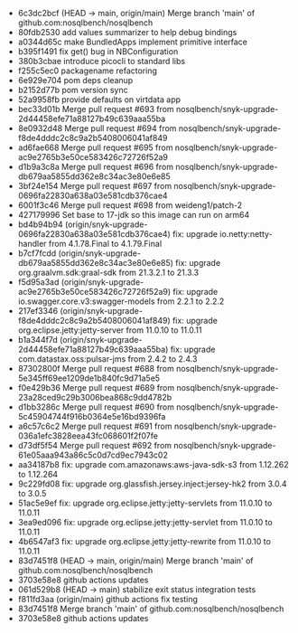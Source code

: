 - 6c3dc2bcf (HEAD -> main, origin/main) Merge branch 'main' of github.com:nosqlbench/nosqlbench
- 80fdb2530 add values summarizer to help debug bindings
- a0344d65c make BundledApps implement primitive interface
- b395f1491 fix get() bug in NBConfiguration
- 380b3cbae introduce picocli to standard libs
- f255c5ec0 packagename refactoring
- 6e929e704 pom deps cleanup
- b2152d77b pom version sync
- 52a9958fb provide defaults on virtdata app
- bec33d01b Merge pull request #693 from nosqlbench/snyk-upgrade-2d44458efe71a88127b49c639aaa55ba
- 8e0932d48 Merge pull request #694 from nosqlbench/snyk-upgrade-f8de4dddc2c8c9a2b5408006041af849
- ad6fae668 Merge pull request #695 from nosqlbench/snyk-upgrade-ac9e2765b3e50ce583426c72726f52a9
- d1b9a3c8a Merge pull request #696 from nosqlbench/snyk-upgrade-db679aa5855dd362e8c34ac3e80e6e85
- 3bf24e154 Merge pull request #697 from nosqlbench/snyk-upgrade-0696fa22830a638a03e581cdb376cae4
- 6001f3c46 Merge pull request #698 from weideng1/patch-2
- 427179996 Set base to 17-jdk so this image can run on arm64
- bd4b94b94 (origin/snyk-upgrade-0696fa22830a638a03e581cdb376cae4) fix: upgrade io.netty:netty-handler from 4.1.78.Final to 4.1.79.Final
- b7cf7fcdd (origin/snyk-upgrade-db679aa5855dd362e8c34ac3e80e6e85) fix: upgrade org.graalvm.sdk:graal-sdk from 21.3.2.1 to 21.3.3
- f5d95a3ad (origin/snyk-upgrade-ac9e2765b3e50ce583426c72726f52a9) fix: upgrade io.swagger.core.v3:swagger-models from 2.2.1 to 2.2.2
- 217ef3346 (origin/snyk-upgrade-f8de4dddc2c8c9a2b5408006041af849) fix: upgrade org.eclipse.jetty:jetty-server from 11.0.10 to 11.0.11
- b1a344f7d (origin/snyk-upgrade-2d44458efe71a88127b49c639aaa55ba) fix: upgrade com.datastax.oss:pulsar-jms from 2.4.2 to 2.4.3
- 87302800f Merge pull request #688 from nosqlbench/snyk-upgrade-5e345ff69ee1209de1b840fc9d71a5e5
- f0e429b36 Merge pull request #689 from nosqlbench/snyk-upgrade-23a28ced9c29b3006bea868c9dd4782b
- d1bb3286c Merge pull request #690 from nosqlbench/snyk-upgrade-5c45904744f916b0364e5e16bd9396fa
- a6c57c6c2 Merge pull request #691 from nosqlbench/snyk-upgrade-036a1efc3828eea43fc068601f2f07fe
- d73df5f54 Merge pull request #692 from nosqlbench/snyk-upgrade-61e05aaa943a86c5c0d7cd9ec7943c02
- aa34187b8 fix: upgrade com.amazonaws:aws-java-sdk-s3 from 1.12.262 to 1.12.264
- 9c229fd08 fix: upgrade org.glassfish.jersey.inject:jersey-hk2 from 3.0.4 to 3.0.5
- 51ac5e9ef fix: upgrade org.eclipse.jetty:jetty-servlets from 11.0.10 to 11.0.11
- 3ea9ed096 fix: upgrade org.eclipse.jetty:jetty-servlet from 11.0.10 to 11.0.11
- 4b6547af3 fix: upgrade org.eclipse.jetty:jetty-rewrite from 11.0.10 to 11.0.11
- 83d7451f8 (HEAD -> main, origin/main) Merge branch 'main' of github.com:nosqlbench/nosqlbench
- 3703e58e8 github actions updates
- 061d529b8 (HEAD -> main) stabilize exit status integration tests
- f811fd3aa (origin/main) github actions fix testing
- 83d7451f8 Merge branch 'main' of github.com:nosqlbench/nosqlbench
- 3703e58e8 github actions updates

